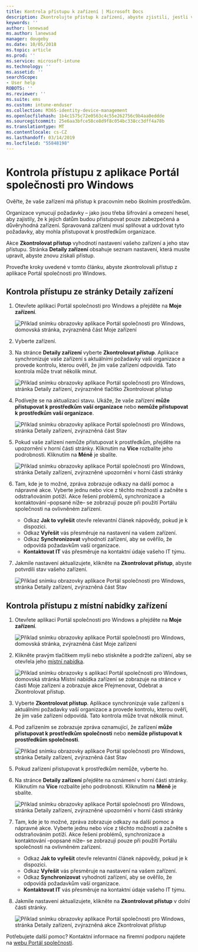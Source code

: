 ```yaml
---
title: Kontrola přístupu k zařízení | Microsoft Docs
description: Zkontrolujte přístup k zařízení, abyste zjistili, jestli vaše zařízení odpovídá požadavkům a je schopné přistupovat k pracovním nebo školním prostředkům.
keywords: ''
author: lenewsad
ms.author: lanewsad
manager: dougeby
ms.date: 10/05/2018
ms.topic: article
ms.prod: ''
ms.service: microsoft-intune
ms.technology: ''
ms.assetid: ''
searchScope:
- User help
ROBOTS: ''
ms.reviewer: ''
ms.suite: ems
ms.custom: intune-enduser
ms.collection: M365-identity-device-management
ms.openlocfilehash: 1b4c1575c72e0563c4c55e262756c9b4aa0eddde
ms.sourcegitcommit: 25e6aa3bfce58ce8d9f8c054bc338cc3dff4a78b
ms.translationtype: MT
ms.contentlocale: cs-CZ
ms.lasthandoff: 03/14/2019
ms.locfileid: "55848198"
---
```

# <a name="check-access-from-company-portal-app-for-windows"></a>Kontrola přístupu z aplikace Portál společnosti pro Windows

Ověřte, že vaše zařízení má přístup k pracovním nebo školním prostředkům. 

Organizace vynucují požadavky &ndash; jako jsou třeba šifrování a omezení hesel, aby zajistily, že k jejich datům budou přistupovat pouze zabezpečená a důvěryhodná zařízení. Spravovaná zařízení musí splňovat a udržovat tyto požadavky, aby mohla přistupovat k prostředkům organizace.

Akce **Zkontrolovat přístup** vyhodnotí nastavení vašeho zařízení a jeho stav přístupu. Stránka **Detaily zařízení** obsahuje seznam nastavení, která musíte upravit, abyste znovu získali přístup. 

Proveďte kroky uvedené v tomto článku, abyste zkontrolovali přístup z aplikace Portál společnosti pro Windows.  

## <a name="check-access-from-device-details-page"></a>Kontrola přístupu ze stránky Detaily zařízení  
1. Otevřete aplikaci Portál společnosti pro Windows a přejděte na **Moje zařízení**.  

    ![Příklad snímku obrazovky aplikace Portál společnosti pro Windows, domovská stránka, zvýrazněná část Moje zařízení](./media/1809_CheckAccess_Context_Select_Device.png)  
2. Vyberte zařízení.  
3. Na stránce **Detaily zařízení** vyberte **Zkontrolovat přístup**. Aplikace synchronizuje vaše zařízení s aktuálními požadavky vaší organizace a provede kontrolu, kterou ověří, že jim vaše zařízení odpovídá. Tato kontrola může trvat několik minut.  

    ![Příklad snímku obrazovky aplikace Portál společnosti pro Windows, stránka Detaily zařízení, zvýrazněné tlačítko Zkontrolovat přístup](./media/1809_CheckAccess_Checking_Status.png) 

4. Podívejte se na aktualizaci stavu. Ukáže, že vaše zařízení **může přistupovat k prostředkům vaší organizace** nebo **nemůže přistupovat k prostředkům vaší organizace**.  

   ![Příklad snímku obrazovky aplikace Portál společnosti pro Windows, stránka Detaily zařízení, zvýrazněná část Stav](./media/1809_CheckAccess_Device_details_status1.png)  
   
5. Pokud vaše zařízení nemůže přistupovat k prostředkům, přejděte na upozornění v horní části stránky. Kliknutím na **Více** rozbalíte jeho podrobnosti. Kliknutím na **Méně** je sbalíte.  

    ![Příklad snímku obrazovky aplikace Portál společnosti pro Windows, stránka Detaily zařízení, zvýrazněné upozornění v horní části stránky](./media/1809_CheckAccess_Device_details_alert1.png)  

6. Tam, kde je to možné, zpráva zobrazuje odkazy na další pomoc a nápravné akce. Vyberte jednu nebo více z těchto možností a začněte s odstraňováním potíží. Akce řešení problémů, synchronizace a kontaktování &ndash;popsané níže&ndash; se zobrazují pouze při použití Portálu společnosti na ovlivněném zařízení.  

     * Odkaz **Jak to vyřešit** otevře relevantní článek nápovědy, pokud je k dispozici.  
     * Odkaz **Vyřešit** vás přesměruje na nastavení na vašem zařízení.  
     * Odkaz **Synchronizovat** vyhodnotí zařízení, aby se ověřilo, že odpovídá požadavkům vaší organizace.  
     * **Kontaktovat IT** vás přesměruje na kontaktní údaje vašeho IT týmu.   
 
6. Jakmile nastavení aktualizujete, klikněte na **Zkontrolovat přístup**, abyste potvrdili stav vašeho zařízení.  

    ![Příklad snímku obrazovky aplikace Portál společnosti pro Windows, stránka Detaily zařízení, zvýrazněná část Stav](./media/1809_CheckAccess_Device_details_status1.png)  

## <a name="check-access-from-device-context-menu"></a>Kontrola přístupu z místní nabídky zařízení  
1. Otevřete aplikaci Portál společnosti pro Windows a přejděte na **Moje zařízení**.  

    ![Příklad snímku obrazovky aplikace Portál společnosti pro Windows, domovská stránka, zvýrazněná část Moje zařízení](./media/1809_CheckAccess_Context_Select_Device.png)  

2. Klikněte pravým tlačítkem myši nebo stiskněte a podržte zařízení, aby se otevřela jeho [místní nabídka](https://docs.microsoft.com//windows/uwp/design/controls-and-patterns/menus).  

    ![Příklad snímku obrazovky s aplikací Portál společnosti pro Windows, domovská stránka Místní nabídka zařízení se zobrazuje na stránce v části Moje zařízení a zobrazuje akce Přejmenovat, Odebrat a Zkontrolovat přístup.](./media/1809_DeviceContextMenu_Windows_CP.png)  
3. Vyberte **Zkontrolovat přístup**. Aplikace synchronizuje vaše zařízení s aktuálními požadavky vaší organizace a provede kontrolu, kterou ověří, že jim vaše zařízení odpovídá. Tato kontrola může trvat několik minut.  
 
4. Pod zařízením se zobrazuje zpráva oznamující, že zařízení **může přistupovat k prostředkům společnosti** nebo **nemůže přistupovat k prostředkům společnosti**. 

    ![Příklad snímku obrazovky aplikace Portál společnosti pro Windows, stránka Detaily zařízení, zvýrazněná část Stav](./media/1809_CheckAccess_Context_Menu_Alert2.png) 

5. Pokud zařízení přistupovat k prostředkům nemůže, vyberte ho.  
6. Na stránce **Detaily zařízení** přejděte na oznámení v horní části stránky. Kliknutím na **Více** rozbalíte jeho podrobnosti. Kliknutím na **Méně** je sbalíte.  

    ![Příklad snímku obrazovky aplikace Portál společnosti pro Windows, stránka Detaily zařízení, zvýrazněné upozornění v horní části stránky](./media/1809_CheckAccess_Device_details_alert1.png)  

6. Tam, kde je to možné, zpráva zobrazuje odkazy na další pomoc a nápravné akce. Vyberte jednu nebo více z těchto možností a začněte s odstraňováním potíží. Akce řešení problémů, synchronizace a kontaktování &ndash;popsané níže&ndash; se zobrazují pouze při použití Portálu společnosti na ovlivněném zařízení.  

     * Odkaz **Jak to vyřešit** otevře relevantní článek nápovědy, pokud je k dispozici.  
     * Odkaz **Vyřešit** vás přesměruje na nastavení na vašem zařízení.  
     * Odkaz **Synchronizovat** vyhodnotí zařízení, aby se ověřilo, že odpovídá požadavkům vaší organizace.  
     * **Kontaktovat IT** vás přesměruje na kontaktní údaje vašeho IT týmu.    

7. Jakmile nastavení aktualizujete, klikněte na **Zkontrolovat přístup** v dolní části stránky.  

    ![Příklad snímku obrazovky aplikace Portál společnosti pro Windows, stránka Detaily zařízení, zvýrazněná akce Zkontrolovat přístup](./media/1809_CheckAccess_Device_details_button.png) 


Potřebujete další pomoc? Kontaktní informace na firemní podporu najdete na [webu Portál společnosti](https://go.microsoft.com/fwlink/?linkid=2010980).
